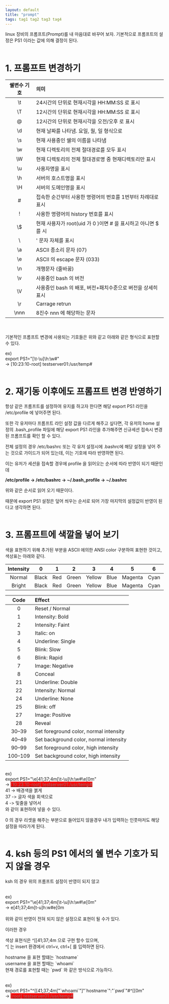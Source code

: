 ```yaml
---
layout: default
title: "prompt"
tags: tag1 tag2 tag3 tag4
---
```


linux 장비의 프롬프트(Prompt)를 내 마음대로 바꾸어 보자.
기본적으로 프롬프트의 설정은 PS1 이라는 값에 의해 결정이 된다.
<br><br>

# 1. 프롬프트 변경하기

쉘변수 기호 | 의미
:-:|:-
\t | 24시간의 단위로 현재시각을 HH:MM:SS 로 표시
\T | 12시간의 단위로 현재시각을 HH:MM:SS 로 표시
\@ | 12시간의 단위로 현재시각을 오전/오후 로 표시
\d | 현재 날짜를 나타냄. 요일, 월, 일 형식으로
\s | 현재 사용중인 쉘의 이름을 나타냄
\w | 현재 디렉토리의 전체 절대경로를 모두 표시
\W | 현재 디렉토리의 전체 절대경로명 중 현재디렉토리만 표시
\u | 사용자명을 표시
\h | 서버의 호스트명을 표시
\H | 서버의 도메인명을 표시
\# | 접속한 순간부터 사용한 명령어의 번호를 1번부터 차례대로 표시
\! | 사용한 명령어의 history 번호를 표시
\\$ | 현재 사용자가 root(uid 가 0 )이면 # 을 표시하고 아니면 $ 를 시
\\ | \' 문자 자체를 표시
\a | ASCII 종소리 문자 (07)
\e | ASCII 의 escape 문자 (033)
\n | 개행문자 (줄바꿈)
\v | 사용중인 bash 의 버전
\V | 사용중인 bash 의 배포, 버전+패치수준으로 버전을 상세히 표시
\r | Carrage retrun
\nnn | 8진수 nnn 에 해당하는 문자


<br><br>
기본적인 프롬프트 변경에 사용되는 기호들은 위와 같고
아래와 같은 형식으로 표현할 수 있다.

ex)<br>
export PS1="[\t-\u]\h:\w#"<br>
-> [10:23:10-root] testserver01:/usr/temp#
<br><br>

# 2. 재기동 이후에도 프롬프트 변경 반영하기

항상 같은 프롬프트를 설정하여 유지를 하고자 한다면
해당 export PS1 라인을 /etc/profile 에 넣어주면 된다.

또한 각 유저마다 프롬프트 라인 설정 값을 다르게 해주고 싶다면, 각 유저의 home 설정의 .bash_profile 파일에 해당 export PS1 라인을 추가해주면 신규세션 접속시 변경된 프롬프트를 확인 할 수 있다.

전체 설정의 경우 /etc/bashrc 또는 각 유저 설정시에 .bashrc에 해당 설정을 넣어 주는 것으로 가이드가 되어 있는데, 이는 기호에 따라 반영하면 된다.



이는 유저가 세션을 접속할 경우에 profile 을 읽어오는 순서에 따라 반영이 되기 때문인데

**/etc/profile -> /etc/bashrc -> ~/.bash_profile -> ~/.bashrc**

위와 같은 순서로 읽어 오기 때문이다.

때문에 export PS1 설정은 덮어 씌우는 순서로 되어 가장 마지막의 설정값이 반영이 된다고 생각하면 된다.
<br><br>

# 3. 프롬프트에 색깔을 넣어 보기

색을 표현하기 위해 추가된 부분을 ASCII 에의한 ANSI color 구분하여 표현한 것이고, 색상표는 아래와 같다.

Intensity | 0 | 1 | 2 | 3 | 4 | 5 | 6 | 7 | 9
:-:|:-:|:-:|:-:|:-:|:-:|:-:|:-:|:-:|:-:
Normal | Black | Red | Green | Yellow | Blue | Magenta | Cyan | White | reset
Bright | Black | Red | Green | Yellow | Blue | Magenta | Cyan | White | -


Code | Effect
:-:|:-
0 |Reset / Normal
1 | Intensity: Bold
2 | Intensity: Faint
3 | Italic: on
4 | Underline: Single
5 | Blink: Slow
6 | Blink: Rapid
7 | Image: Negative
8 | Conceal
21 | Underline: Double
22 | Intensity: Normal
24 | Underline: None
25 | Blink: off
27 | Image: Positive
28 | Reveal
30–39 | Set foreground color, normal intensity
40–49 | Set background color, normal intensity
90–99 | Set foreground color, high intensity
100–109 | Set background color, high intensity

<br>
ex)<br>
export PS1="\e[41;37;4m[\t-\u]\h:\w#\e[0m"<br>
->  <U><span style='color:#808080;background-color:#ff0000'>[10:23:10-root] testserver01:/usr/temp#</span></U>

<br>
41 -> 배경색을 붉게<br>
37 -> 글자 색을 회색으로<br>
4 -> 및줄을 넣어서<br>
와 같이 표현하여 넣을 수 있다.

0 의 경우 리셋을 해주는 부분으로 들어있지 않을경우 내가 입력하는 인풋마저도 해당 설정을 따라가게 된다.
<br><br>

# 4. ksh 등의 PS1 에서의 쉘 변수 기호가 되지 않을 경우


ksh 의 경우 위의 프롬프트 설정이 반영이 되지 않고

<br>
ex)<br>
export PS1="\e[41;37;4m[\t-\u]\h:\w#\e[0m"<br>
-> e[41;37;4m[t-u]h:w#e[0m<br>
<br>
위와 같이 반영이 전혀 되지 않은 설정으로 표현이 될 수가 있다.

이러한 경우
<br>

색상  표현식은 ^[[41;37;4m 으로 구현 할수 있으며,<br>
^[ 는 insert 환경에서 ctrl+v, ctrl+[ 를 입력하면 된다.

hostname 을 표현 할떄는 \`hostname\`<br>
username 을 표현 할때는 \`whoami\`<br>
현재 경로를 표현할 때는 \`pwd\` 와 같은 방식으로 가능하다.

<br>
ex)<br>
export PS1="^[[41;37;4m["`whoami`"]"`hostname`":"`pwd`"#^[[0m"<br>
->  <U><span style='color:#808080;background-color:#ff0000'>[root] testserver01:/usr/temp#</span></U>
